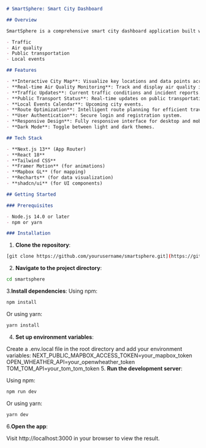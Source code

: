 ```markdown
# SmartSphere: Smart City Dashboard

## Overview

SmartSphere is a comprehensive smart city dashboard application built with **Next.js**, **React**, and **Tailwind CSS**. It provides real-time information and analytics on various aspects of urban life, including:

- Traffic
- Air quality
- Public transportation
- Local events

## Features

- **Interactive City Map**: Visualize key locations and data points across the city.
- **Real-time Air Quality Monitoring**: Track and display air quality indices for different areas.
- **Traffic Updates**: Current traffic conditions and incident reports.
- **Public Transport Status**: Real-time updates on public transportation services.
- **Local Events Calendar**: Upcoming city events.
- **Route Optimization**: Intelligent route planning for efficient travel.
- **User Authentication**: Secure login and registration system.
- **Responsive Design**: Fully responsive interface for desktop and mobile.
- **Dark Mode**: Toggle between light and dark themes.

## Tech Stack

- **Next.js 13** (App Router)
- **React 18**
- **Tailwind CSS**
- **Framer Motion** (for animations)
- **Mapbox GL** (for mapping)
- **Recharts** (for data visualization)
- **shadcn/ui** (for UI components)

## Getting Started

### Prerequisites

- Node.js 14.0 or later
- npm or yarn

### Installation
```

1. **Clone the repository**:

```bash
[git clone https://github.com/yourusername/smartsphere.git](https://github.com/VAIBHAV-S-H/SmartSphere.git)
```
2. **Navigate to the project directory**:
```bash
cd smartsphere
```
3.**Install dependencies**:
Using npm:
```bash
npm install
```
Or using yarn:
```bash
yarn install
```
4. **Set up environment variables**:

Create a .env.local file in the root directory and add your environment variables:
NEXT_PUBLIC_MAPBOX_ACCESS_TOKEN=your_mapbox_token
OPEN_WHEATHER_API=your_openwheather_token
TOM_TOM_API=your_tom_tom_token
5. **Run the development server**:

Using npm:
```bash
npm run dev
```
Or using yarn:
```bash
yarn dev
```
6.**Open the app**:

Visit http://localhost:3000 in your browser to view the result.

